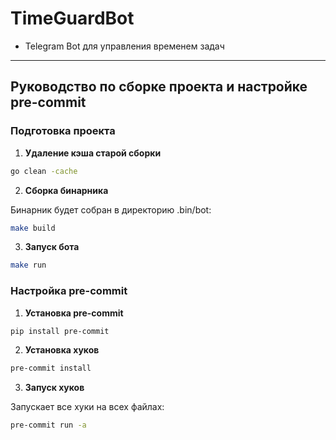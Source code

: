 # TimeGuardBot

- Telegram Bot для управления временем задач

----------------------------

## Руководство по сборке проекта и настройке pre-commit

### Подготовка проекта

1. **Удаление кэша старой сборки**

```bash
go clean -cache
```

2. **Сборка бинарника**

Бинарник будет собран в директорию .bin/bot:

```bash
make build
```

3. **Запуск бота**

```bash
make run
```

### Настройка pre-commit

1. **Установка pre-commit**

```bash
pip install pre-commit
```

2. **Установка хуков**

```bash
pre-commit install
```

3. **Запуск хуков**

Запускает все хуки на всех файлах:

```bash
pre-commit run -a
```
